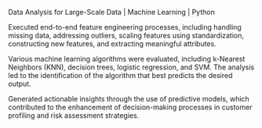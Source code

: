 Data Analysis for Large-Scale Data | Machine Learning | Python

Executed end-to-end feature engineering processes, including handling missing data, addressing outliers, scaling
features using standardization, constructing new features, and extracting meaningful attributes.

Various machine learning algorithms were evaluated, including k-Nearest Neighbors (KNN), decision trees, logistic
regression, and SVM. The analysis led to the identification of the algorithm that best predicts the desired output.

Generated actionable insights through the use of predictive models, which contributed to the enhancement of
decision-making processes in customer profiling and risk assessment strategies.
